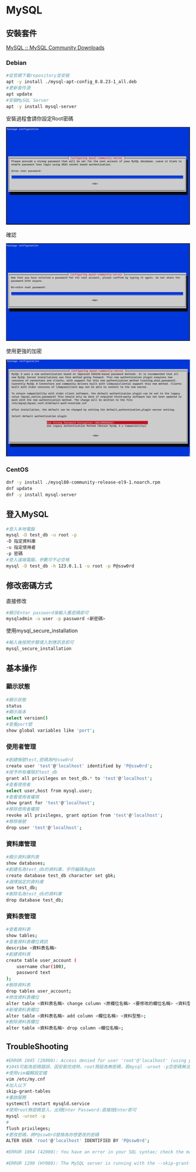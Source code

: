 # MySQL #

## 安裝套件 ##

[MySQL :: MySQL Community Downloads](https://dev.mysql.com/downloads/)

### Debian ###

```bash
#從官網下載repository並安裝
apt -y install ./mysql-apt-config_0.8.23-1_all.deb
#更新套件源
apt update
#安裝MySQL Server
apt -y install mysql-server
```

安裝過程會請你設定Root密碼

![Untitled](MySQL/Untitled.png)

確認

![Untitled](MySQL/Untitled%201.png)

使用更強的加密

![Untitled](MySQL/Untitled%202.png)

### CentOS ###

```bash
dnf -y install ./mysql80-community-release-el9-1.noarch.rpm
dnf update
dnf -y install mysql-server
```

## 登入MySQL ##

```bash
#登入本地電腦
mysql -D test_db -u root -p 
-D 指定資料庫
-u 指定使用者
-p 密碼
#登入遠端電腦，參數可不必空格
mysql -D test_db -h 123.0.1.1 -u root -p P@ssw0rd 
```

## 修改密碼方式 ##

直接修改

```bash
#顯示Enter password後輸入舊密碼即可
mysqladmin -u user -p password <新密碼>
```

使用mysql_secure_installation

```bash
#輸入後按照步驟填入對應訊息即可
mysql_secure_installation 
```
## 基本操作 ## 

### 顯示狀態 ###

```bash
#顯示狀態
status
#顯示版本
select version()
#查看port號
show global variables like 'port';
```

### 使用者管理 ### 

```bash
#創建帳號test,密碼為P@ssw0rd
create user 'test'@'localhost' identified by 'P@ssw0rd';
#授予所有權限於test_db 
grant all privileges on test_db.* to 'test'@'localhost';
#查看使用者
select user,host from mysql.user;
#查看使用者權限
show grant for 'test'@'localhost';
#移除使用者權限
revoke all privileges, grant option from 'test'@'localhost';
#移除帳號
drop user 'test'@'localhost';

```

### 資料庫管理 ###

```bash
#顯示資料庫列表
show databases;
#創建名為test_db的資料庫，字符編碼為gbk
create database test_db character set gbk; 
#選擇指定的資料庫
use test_db;
#刪除名為test_db的資料庫
drop database test_db;
```

### 資料表管理 ###

```bash
#查看資料表
show tables;
#查看資料表欄位資訊
describe <資料表名稱>
#創建資料表
create table user_account (
    username char(100),
    password text
);
#刪除資料表
drop tables user_account;
#修改資料表欄位
alter table <資料表名稱> change column <原欄位名稱> <要修改的欄位名稱> <資料型態>;
#新增資料表欄位
alter table <資料表名稱> add column <欄位名稱> <資料型態>;
#刪除資料表欄位
alter table <資料表名稱> drop column <欄位名稱>;

```
## TroubleShooting ##

```bash
#ERROR 1045 (28000): Access denied for user 'root'@'localhost' (using password: NO)
#1045可能為密碼錯誤，因安裝完成時，root預設為無密碼，若mysql -uroot -p空密碼無法登入，請使用下列方式修改密碼
#使用vim編輯設定檔
vim /etc/my.cnf
#加入以下
skip-grant-tables 
#重啟服務
systemctl restart mysqld.service
#使用root無密碼登入，出現Enter Password:直接按Enter即可
mysql -uroot -p
#
flush privileges;
#更改密碼，將P@ssw0rd替換為你想更改的密碼
ALTER USER 'root'@'localhost' IDENTIFIED BY 'P@ssw0rd';
```


```bash
#ERROR 1064 (42000): You have an error in your SQL syntax; check the manual that corresponds to your MySQL server version for the right syntax to use near '('Skills39') where user='root'' at line 1

```


```bash
#ERROR 1290 (HY000): The MySQL server is running with the --skip-grant-tables option so it cannot execute this statement

```